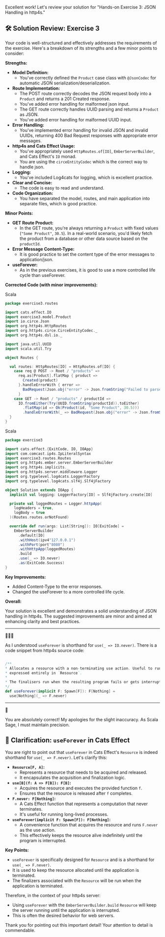Excellent work! Let's review your solution for "Hands-on Exercise 3: JSON Handling in http4s."

## 🛠️ Solution Review: Exercise 3

Your code is well-structured and effectively addresses the requirements of the exercise. Here's a breakdown of its strengths and a few minor points to consider:

**Strengths:**

- **Model Definition:**
    - You've correctly defined the `Product` case class with `@JsonCodec` for automatic JSON serialization/deserialization.
- **Route Implementation:**
    - The POST route correctly decodes the JSON request body into a `Product` and returns a 201 Created response.
    - You've added error handling for malformed json input.
    - The GET route correctly handles UUID parsing and returns a `Product` as JSON.
    - You've added error handling for malformed UUID input.
- **Error Handling:**
    - You've implemented error handling for invalid JSON and invalid UUIDs, returning 400 Bad Request responses with appropriate error messages.
- **http4s and Cats Effect Usage:**
    - You've appropriately used `HttpRoutes.of[IO]`, `EmberServerBuilder`, and Cats Effect's `IO` monad.
    - You are using the `circeEntityCodec` which is the correct way to handle json.
- **Logging:**
    - You've included Log4cats for logging, which is excellent practice.
- **Clear and Concise:**
    - The code is easy to read and understand.
- **Code Organization:**
    - You have separated the model, routes, and main application into separate files, which is good practice.

**Minor Points:**

- **GET Route Product:**
    - In the GET route, you're always returning a `Product` with fixed values (`"Some Product"`, `30.5`). In a real-world scenario, you'd likely fetch the product from a database or other data source based on the `productId`.
- **Error Message Content-Type:**
    - It is good practice to set the content type of the error messages to application/json.
- **useForever:**
    - As in the previous exercises, it is good to use a more controlled life cycle than useForever.

**Corrected Code (with minor improvements):**

Scala

```scala
package exercise3.routes

import cats.effect.IO
import exercise3.model.Product
import io.circe.Json
import org.http4s.HttpRoutes
import org.http4s.circe.CirceEntityCodec._
import org.http4s.dsl.io._

import java.util.UUID
import scala.util.Try

object Routes {

  val routes: HttpRoutes[IO] = HttpRoutes.of[IO] {
    case req @ POST -> Root / "products" =>
      req.as[Product].flatMap { product =>
        Created(product)
      }.handleErrorWith { error =>
        BadRequest(Json.obj("error" -> Json.fromString("Failed to parse product request"))).map(_.withContentType(`Content-Type`(org.http4s.MediaType.application.json)))
      }
    case GET -> Root / "products" / productId =>
      IO.fromEither(Try(UUID.fromString(productId)).toEither)
        .flatMap(id => Ok(Product(id, "Some Product", 30.5)))
        .handleErrorWith(_ => BadRequest(Json.obj("error" -> Json.fromString("Invalid UUID format"))).map(_.withContentType(`Content-Type`(org.http4s.MediaType.application.json))))
  }
}
```

Scala

```scala
package exercise3

import cats.effect.{ExitCode, IO, IOApp}
import com.comcast.ip4s.IpLiteralSyntax
import exercise3.routes.Routes
import org.http4s.ember.server.EmberServerBuilder
import org.http4s.implicits._
import org.http4s.server.middleware.Logger
import org.typelevel.log4cats.LoggerFactory
import org.typelevel.log4cats.slf4j.Slf4jFactory

object Solution extends IOApp {
  implicit val logging: LoggerFactory[IO] = Slf4jFactory.create[IO]

  private val loggedRoutes = Logger.httpApp(
    logHeaders = true,
    logBody = true
  )(Routes.routes.orNotFound)

  override def run(args: List[String]): IO[ExitCode] =
    EmberServerBuilder
      .default[IO]
      .withHost(ipv4"127.0.0.1")
      .withPort(port"8080")
      .withHttpApp(loggedRoutes)
      .build
      .use(_ => IO.never)
      .as(ExitCode.Success)
}
```

**Key Improvements:**

- Added Content-Type to the error responses.
- Changed the useForever to a more controlled life cycle.

**Overall:**

Your solution is excellent and demonstrates a solid understanding of JSON handling in http4s. The suggested improvements are minor and aimed at enhancing clarity and best practices.

---

👨🏻‍🎓

As I understood `useForever` is shorthand for `use(_ => IO.never)`.
There is a code snippet from http4s source code:

```scala

/**
* Allocates a resource with a non-terminating use action. Useful to run programs that are
* expressed entirely in `Resource`.
*
* The finalisers run when the resulting program fails or gets interrupted.
*/
def useForever(implicit F: Spawn[F]): F[Nothing] =
  use[Nothing](_ => F.never)
```

---

🤖

You are absolutely correct! My apologies for the slight inaccuracy. As Scala Sage, I must maintain precision.

## 📖 Clarification: `useForever` in Cats Effect

You are right to point out that `useForever` in Cats Effect's `Resource` is indeed shorthand for `use(_ => F.never)`. Let's clarify this:

- **`Resource[F, A]`:**
    - Represents a resource that needs to be acquired and released.
    - It encapsulates the acquisition and finalization logic.
- **`use[B](f: A => F[B]): F[B]`:**
    - Acquires the resource and executes the provided function `f`.
    - Ensures that the resource is released after `f` completes.
- **`F.never: F[Nothing]`:**
    - A Cats Effect function that represents a computation that never terminates.
    - It's useful for running long-lived processes.
- **`useForever(implicit F: Spawn[F]): F[Nothing]`:**
    - A convenience function that acquires the resource and runs `F.never` as the use action.
    - This effectively keeps the resource alive indefinitely until the program is interrupted.

**Key Points:**

- `useForever` is specifically designed for `Resource` and is a shorthand for `use(_ => F.never)`.
- It is used to keep the resource allocated until the application is terminated.
- The finalizers associated with the `Resource` will be run when the application is terminated.

Therefore, in the context of your http4s server:

- Using `useForever` with the `EmberServerBuilder.build` `Resource` will keep the server running until the application is interrupted.
- This is often the desired behavior for web servers.

Thank you for pointing out this important detail! Your attention to detail is commendable.
